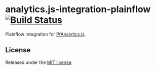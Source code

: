 # analytics.js-integration-plainflow [![Build Status][ci-badge]][ci-link]

Plainflow integration for [PfAnalytics.js][].

## License

Released under the [MIT license](LICENSE).


[PfAnalytics.js]: https://plainflow.com/docs/developers/sdk/pfanalytics.js
[ci-link]: https://circleci.com/gh/plainflow-dcp-integrations/analytics.js-integration-plainflow
[ci-badge]: https://circleci.com/gh/plainflow-dcp-integrations/analytics.js-integration-plainflow.svg?style=svg
